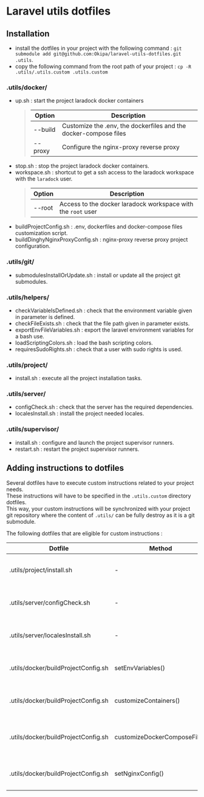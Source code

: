# Laravel utils dotfiles

## Installation
- install the dotfiles in your project with the following command : `git submodule add git@github.com:Okipa/laravel-utils-dotfiles.git .utils`.
- copy the following command from the root path of your project  : `cp -R .utils/.utils.custom .utils.custom`

### .utils/docker/
- up.sh : start the project laradock docker containers
    > | Option | Description |
    > |---|---|
    > | --build | Customize the .env, the dockerfiles and the docker-compose files |
    > | --proxy | Configure the nginx-proxy reverse proxy |
- stop.sh : stop the project laradock docker containers.
- workspace.sh : shortcut to get a ssh access to the laradock workspace with the `laradock` user.
    > | Option | Description |
    > |---|---|
    > | --root | Access to the docker laradock workspace with the `root` user |
- buildProjectConfig.sh : .env, dockerfiles and docker-compose files customization script.
- buildDinghyNginxProxyConfig.sh : nginx-proxy reverse proxy project configuration.

### .utils/git/
- submodulesInstallOrUpdate.sh : install or update all the project git submodules.

### .utils/helpers/
- checkVariableIsDefined.sh : check that the environment variable given in parameter is defined.
- checkFileExists.sh : check that the file path given in parameter exists.
- exportEnvFileVariables.sh : export the laravel environment variables for a bash use.
- loadScriptingColors.sh : load the bash scripting colors.
- requiresSudoRights.sh : check that a user with sudo rights is used.

### .utils/project/
- install.sh : execute all the project installation tasks.

### .utils/server/
- configCheck.sh : check that the server has the required dependencies.
- localesInstall.sh : install the project needed locales.

### .utils/supervisor/
- install.sh : configure and launch the project supervisor runners.
- restart.sh : restart the project supervisor runners.

## Adding instructions to dotfiles
Several dotfiles have to execute custom instructions related to your project needs.  
These instructions will have to be specified in the `.utils.custom` directory dotfiles.    
This way, your custom instructions will be synchronized with your project git repository where the content of `.utils/` can be fully destroy as it is a git submodule.

The following dotfiles that are eligible for custom instructions :

| Dotfile | Method | Custom instructions dotfile | Action |
|---|---|---|---|
| .utils/project/install.sh | - | .utils.custom/project/install.sh | Add custom instructions at the end of the script |
| .utils/server/configCheck.sh | - | .utils.custom/server/configCheck.sh | Set the packages installations to check |
| .utils/server/localesInstall.sh | - | .utils.custom/server/localesInstall.sh | Install the needed project locales |
| .utils/docker/buildProjectConfig.sh | setEnvVariables() | .utils.custom/docker/setEnvVariables.sh | Replace the laradock .env default key / values |
| .utils/docker/buildProjectConfig.sh | customizeContainers() | .utils.custom/docker/customizeContainers.sh | Customize laradock containers builds files |
| .utils/docker/buildProjectConfig.sh | customizeDockerComposeFile() | .utils.custom/docker/customizeDockerComposeFile.sh | Customize laradock docker-compose.yml file |
| .utils/docker/buildProjectConfig.sh | setNginxConfig() | .utils.custom/docker/setNginxConfig.sh | Set your project docker nginx configuration |
